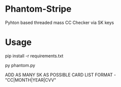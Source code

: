 # Phantom-Stripe
Pyhton based threaded mass CC Checker via SK keys

# Usage
pip install -r requirements.txt

py phantom.py

ADD AS MANY SK AS POSSIBLE
CARD LIST FORMAT - "CC|MONTH|YEAR|CVV"
